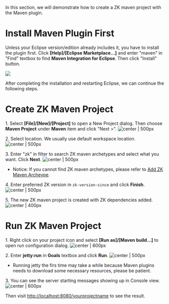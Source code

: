 In this section, we will demonstrate how to create a ZK maven project
with the Maven plugin.

# Install Maven Plugin First

Unless your Eclipse version/edition already includes it, you have to
install the plugin first. Click **\[Help\]/\[Eclipse Marketplace...\]**
and enter "maven" in "Find" textbox to find **Maven Integration for
Eclipse**. Then click "Install" button.

![](images/studio-maven-plugin.png)

After completing the installation and restarting Eclipse, we can
continue the following steps.

# Create ZK Maven Project

1\. Select **\[File\]/\[New\]/\[Project\]** to open a New Project
dialog. Then choose **Maven Project** under **Maven** item and click
"Next \>". ![](images/studio-maven-project-wizard.png " center | 500px")

2\. Select location. We usually use default workspace location. ![](images/studio-maven-project-wizard-2.png " center | 500px")

3\. Enter "zk" in filter to search ZK maven archetypes and select what
you want. Click **Next**. ![](images/studio-maven-archetype.png " center | 500px")

- Notice: If you cannot find ZK maven archetypes, please refer to [ Add ZK Maven Archeype](ZK_Installation_Guide/Quick_Start/Create_and_Run_Your_First_ZK_Application_with_Eclipse_and_Maven#Add_ZK_Maven_Archetype).

4\. Enter preferred ZK version in `zk-version-since` and click
**Finish**. ![](images/studio-maven-archetype-parameter.png " center | 500px")

5\. The new ZK maven project is created with ZK dependencies added. ![](images/studio-maven-project.png " center | 400px")

# Run ZK Maven Project

1\. Right click on your project icon and select **\[Run as\]/\[Maven
build...\]** to open run configuration dialog. ![ center \|
600px](images/studio-maven-run.png " center | 600px")

2\. Enter **jetty:run** in **Goals** textbox and click **Run**. ![
center \| 500px](images/studio-maven-run-jetty.png " center | 500px")

- Running jetty the firs time may take a while because Maven plugins
  needs to download some necessary resources, please be patient.

3\. You can see the server starting messages showing up in Console view.
![ center \| 600px](images/studio-maven-run-console.png " center | 600px")

Then visit <http://localhost:8080/yourprojectname> to see the result.
